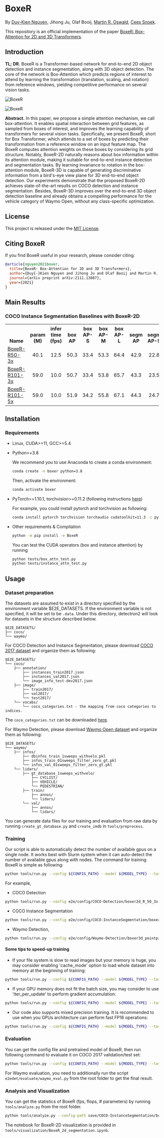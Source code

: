# BoxeR

By [Duy-Kien Nguyen](https://scholar.google.com/citations?user=welhhBIAAAAJ&hl=en), Jihong Ju, Olaf Booij, [Martin R. Oswald](https://scholar.google.de/citations?user=biytQP8AAAAJ&hl=en), [Cees Snoek](https://www.ceessnoek.info/).

This repository is an official implementation of the paper [BoxeR: Box-Attention for 2D and 3D Transformers](https://arxiv.org/abs/2111.13087).

## Introduction

**TL; DR.** BoxeR is a Transformer-based network for end-to-end 2D object detection and instance segmentation, along with 3D object detection. The core of the network is Box-Attention which predicts regions of interest to attend by learning the transformation (translation, scaling, and rotation) from reference windows, yielding competitive performance on several vision tasks.

![BoxeR](./figs/teaser.png)

![BoxeR](./figs/box_attn.png)

**Abstract.** In this paper, we propose a simple attention mechanism, we call box-attention. It enables spatial interaction between grid features, as sampled from boxes of interest, and improves the learning capability of transformers for several vision tasks. Specifically, we present BoxeR, short for Box Transformer, which attends to a set of boxes by predicting their transformation from a reference window on an input feature map. The BoxeR computes attention weights on these boxes by considering its grid structure. Notably, BoxeR-2D naturally reasons about box information within its attention module, making it suitable for end-to-end instance detection and segmentation tasks. By learning invariance to rotation in the box-attention module, BoxeR-3D is capable of generating discriminative information from a bird's-eye view plane for 3D end-to-end object detection. Our experiments demonstrate that the proposed BoxeR-2D achieves state-of-the-art results on COCO detection and instance segmentation. Besides, BoxeR-3D improves over the end-to-end 3D object detection baseline and already obtains a compelling performance for the vehicle category of Waymo Open, without any class-specific optimization.

## License

This project is released under the [MIT License](./LICENSE).


## Citing BoxeR
If you find BoxeR useful in your research, please consider citing:
```bibtex
@article{nguyen2021boxer,
  title={BoxeR: Box-Attention for 2D and 3D Transformers},
  author={Duy{-}Kien Nguyen and Jihong Ju and Olaf Booij and Martin R. Oswald and Cees G. M. Snoek},
  journal={arXiv preprint arXiv:2111.13087},
  year={2021}
}
```

## Main Results

### COCO Instance Segmentation Baselines with BoxeR-2D

<table><tbody>
<!-- START TABLE -->
<!-- TABLE HEADER -->
<th valign="bottom">Name</th>
<th valign="bottom">param<br/>(M)</th>
<th valign="bottom">infer<br/>time<br/>(fps)</th>
<th valign="bottom">box<br/>AP</th>
<th valign="bottom">box<br/>AP-S</th>
<th valign="bottom">box<br/>AP-M</th>
<th valign="bottom">box<br/>AP-L</th>
<th valign="bottom">segm<br/>AP</th>
<th valign="bottom">segm<br/>AP-S</th>
<th valign="bottom">segm<br/>AP-M</th>
<th valign="bottom">segm<br/>AP-L</th>
<!-- TABLE BODY -->
<!-- ROW: boxer2d_R_50_3x -->
 <tr><td align="left"><a href="e2edet/config/COCO-InstanceSegmentation/boxer2d_R_50_3x.yaml"> BoxeR-R50-3x</a></td>
<td align="center">40.1</td>
<td align="center">12.5</td>
<td align="center">50.3</td>
<td align="center">33.4</td>
<td align="center">53.3</td>
<td align="center">64.4</td>
<td align="center">42.9</td>
<td align="center">22.8</td>
<td align="center">46.1</td>
<td align="center">61.7</td>
</tr>
<!-- ROW: boxer2d_R_101_3x -->
 <tr><td align="left"><a href="e2edet/config/COCO-InstanceSegmentation/boxer2d_R_101_3x.yaml">BoxeR-R101-3x</a></td>
<td align="center">59.0</td>
<td align="center">10.0</td>
<td align="center">50.7</td>
<td align="center">33.4</td>
<td align="center">53.8</td>
<td align="center">65.7</td>
<td align="center">43.3</td>
<td align="center">23.5</td>
<td align="center">46.4</td>
<td align="center">62.5</td>
</tr>
<!-- ROW: boxer2d_R_101_5x_lsj -->
 <tr><td align="left"><a href="e2edet/config/COCO-InstanceSegmentation/boxer2d_R_101_5x_lsj.yaml">BoxeR-R101-5x</a></td>
<td align="center">59.0</td>
<td align="center">10.0</td>
<td align="center">51.9</td>
<td align="center">34.2</td>
<td align="center">55.8</td>
<td align="center">67.1</td>
<td align="center">44.3</td>
<td align="center">24.7</td>
<td align="center">48.0</td>
<td align="center">63.8</td>
</tr>
</tbody></table>

## Installation

### Requirements

* Linux, CUDA>=11, GCC>=5.4
  
* Python>=3.8

    We recommend you to use Anaconda to create a conda environment:
    ```bash
    conda create -n boxer python=3.8
    ```
    Then, activate the environment:
    ```bash
    conda activate boxer
    ```
  
* PyTorch>=1.10.1, torchvision>=0.11.2 (following instructions [here](https://pytorch.org/))

    For example, you could install pytorch and torchvision as following:
    ```bash
    conda install pytorch torchvision torchaudio cudatoolkit=11.3 -c pytorch
    ```
  
* Other requirements & Compilation
    ```bash
    python -m pip install -e BoxeR
    ```

	You can test the CUDA operators (box and instance attention) by running 
    ```bash
    python tests/box_attn_test.py
	python tests/instance_attn_test.py
    ```

## Usage

### Dataset preparation

The datasets are assumed to exist in a directory specified by the environment variable $E2E_DATASETS.
If the environment variable is not specified, it will be set to be ```.data```.
Under this directory, detectron2 will look for datasets in the structure described below.

```
$E2E_DATASETS/
├── coco/
└── waymo/
```

For COCO Detection and Instance Segmentation, please download [COCO 2017 dataset](https://cocodataset.org/) and organize them as following:

```
$E2E_DATASETS/
└── coco/
	├── annotation/
		├── instances_train2017.json
		├── instances_val2017.json
		└── image_info_test-dev2017.json
	├── image/
		├── train2017/
		├── val2017/
		└── test2017/
	└── vocabs/
		└── coco_categories.txt - the mapping from coco categories to indices.
```
The ```coco_categories.txt``` can be downloaded [here](https://drive.google.com/file/d/1AcLUxVRzF2m26tNaFrAsnOvX0Z5L9oSz/view?usp=sharing).

For Waymo Detection, please download [Waymo Open dataset](https://waymo.com/intl/en_us/open/) and organize them as following:

```
$E2E_DATASETS/
└── waymo/
	├── infos/
		├── dbinfos_train_1sweeps_withvelo.pkl
		├── infos_train_01sweeps_filter_zero_gt.pkl
		└── infos_val_01sweeps_filter_zero_gt.pkl
	└── lidars/
		├── gt_database_1sweeps_withvelo/
			├── CYCLIST/
			├── VEHICLE/
			└── PEDESTRIAN/
		├── train/
			├── annos/
			└── lidars/
		└── val/
			├── annos/
			└── lidars/
```
You can generate data files for our training and evaluation from raw data by running ```create_gt_database.py``` and ```create_imdb``` in ```tools/preprocess```.

### Training
Our script is able to automatically detect the number of available gpus on a single node.
It works best with Slurm system when it can auto-detect the number of available gpus along with nodes.
The command for training BoxeR is simple as following:

```bash
python tools/run.py --config ${CONFIG_PATH} --model ${MODEL_TYPE} --task ${TASK_TYPE}
```

For example,

* COCO Detection

```bash
python tools/run.py --config e2e/config/COCO-Detection/boxer2d_R_50_3x.yaml --model boxer2d --task detection
```

* COCO Instance Segmentation

```bash
python tools/run.py --config e2e/config/COCO-InstanceSegmentation/boxer2d_R_50_3x.yaml --model boxer2d --task detection
```

* Waymo Detection,

```bash
python tools/run.py --config e2e/config/Waymo-Detection/boxer3d_pointpillar.yaml --model boxer3d --task detection3d
```

#### Some tips to speed-up training
* If your file system is slow to read images but your memory is huge, you may consider enabling 'cache_mode' option to load whole dataset into memory at the beginning of training:

```bash
python tools/run.py --config ${CONFIG_PATH} --model ${MODEL_TYPE} --task ${TASK_TYPE} dataset_config.${TASK_TYPE}.cache_mode=True
```

* If your GPU memory does not fit the batch size, you may consider to use 'iter_per_update' to perform gradient accumulation:

```bash
python tools/run.py --config ${CONFIG_PATH} --model ${MODEL_TYPE} --task ${TASK_TYPE} training.iter_per_update=2
```

* Our code also supports mixed precision training. It is recommended to use when you GPUs architecture can perform fast FP16 operations:

```bash
python tools/run.py --config ${CONFIG_PATH} --model ${MODEL_TYPE} --task ${TASK_TYPE} training.use_fp16=(float16 or bfloat16)
```

### Evaluation

You can get the config file and pretrained model of BoxeR, then run following command to evaluate it on COCO 2017 validation/test set:

```bash
python tools/run.py --config ${CONFIG_PATH} --model ${MODEL_TYPE} --task ${TASK_TYPE} training.run_type=(val or test or val_test)
```

For Waymo evaluation, you need to additionally run the script ```e2edet/evaluate/waymo_eval.py``` from the root folder to get the final result.


### Analysis and Visualization

You can get the statistics of BoxeR (fps, flops, \# parameters) by running ```tools/analyze.py``` from the root folder.

```bash
python tools/analyze.py --config-path save/COCO-InstanceSegmentation/boxer2d_R_101_3x.yaml --model-path save/COCO-InstanceSegmentation/boxer2d_final.pth --tasks speed flop parameter
```

The notebook for BoxeR-2D visualization is provided in ```tools/visualization/BoxeR_2d_segmentation.ipynb```.